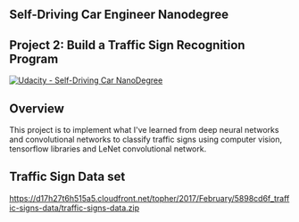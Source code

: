 Self-Driving Car Engineer Nanodegree
---
## Project 2: Build a Traffic Sign Recognition Program
[![Udacity - Self-Driving Car NanoDegree](https://s3.amazonaws.com/udacity-sdc/github/shield-carnd.svg)](http://www.udacity.com/drive)

Overview
---
This project is to implement what I've learned from deep neural networks and convolutional  networks to classify traffic signs using computer vision, tensorflow libraries and LeNet convolutional network.

Traffic Sign Data set
---
https://d17h27t6h515a5.cloudfront.net/topher/2017/February/5898cd6f_traffic-signs-data/traffic-signs-data.zip
